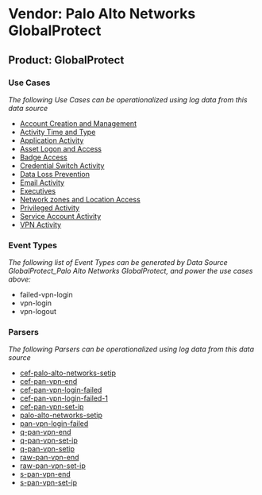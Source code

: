 Vendor: Palo Alto Networks GlobalProtect
========================================
Product: GlobalProtect
----------------------

### Use Cases

_The following Use Cases can be operationalized using log data from this data source_

* [Account Creation and Management](../UseCases/usecase_account_creation_and_management.md)
* [Activity Time  and Type](../UseCases/usecase_activity_time__and_type.md)
* [Application Activity](../UseCases/usecase_application_activity.md)
* [Asset Logon and Access](../UseCases/usecase_asset_logon_and_access.md)
* [Badge Access](../UseCases/usecase_badge_access.md)
* [Credential Switch Activity](../UseCases/usecase_credential_switch_activity.md)
* [Data Loss Prevention](../UseCases/usecase_data_loss_prevention.md)
* [Email Activity](../UseCases/usecase_email_activity.md)
* [Executives](../UseCases/usecase_executives.md)
* [Network zones and Location Access](../UseCases/usecase_network_zones_and_location_access.md)
* [Privileged Activity](../UseCases/usecase_privileged_activity.md)
* [Service Account Activity](../UseCases/usecase_service_account_activity.md)
* [VPN Activity](../UseCases/usecase_vpn_activity.md)


### Event Types

_The following list of Event Types can be generated by Data Source GlobalProtect_Palo Alto Networks GlobalProtect, and power the use cases above:_

- failed-vpn-login
- vpn-login
- vpn-logout


### Parsers

_The following Parsers can be operationalized using log data from this data source_

* [cef-palo-alto-networks-setip](../Parsers/parserContent_cef-palo-alto-networks-setip.md)
* [cef-pan-vpn-end](../Parsers/parserContent_cef-pan-vpn-end.md)
* [cef-pan-vpn-login-failed](../Parsers/parserContent_cef-pan-vpn-login-failed.md)
* [cef-pan-vpn-login-failed-1](../Parsers/parserContent_cef-pan-vpn-login-failed-1.md)
* [cef-pan-vpn-set-ip](../Parsers/parserContent_cef-pan-vpn-set-ip.md)
* [palo-alto-networks-setip](../Parsers/parserContent_palo-alto-networks-setip.md)
* [pan-vpn-login-failed](../Parsers/parserContent_pan-vpn-login-failed.md)
* [q-pan-vpn-end](../Parsers/parserContent_q-pan-vpn-end.md)
* [q-pan-vpn-set-ip](../Parsers/parserContent_q-pan-vpn-set-ip.md)
* [q-pan-vpn-setip](../Parsers/parserContent_q-pan-vpn-setip.md)
* [raw-pan-vpn-end](../Parsers/parserContent_raw-pan-vpn-end.md)
* [raw-pan-vpn-set-ip](../Parsers/parserContent_raw-pan-vpn-set-ip.md)
* [s-pan-vpn-end](../Parsers/parserContent_s-pan-vpn-end.md)
* [s-pan-vpn-set-ip](../Parsers/parserContent_s-pan-vpn-set-ip.md)
